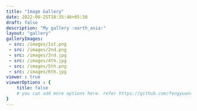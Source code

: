 ```yaml
---
title: "Image Gallery"
date: 2022-06-25T18:35:46+05:30
draft: false
description: "My gallery :earth_asia:"
layout: "gallery"
galleryImages:
 - src: /images/1st.png
 - src: /images/2nd.png
 - src: /images/3rd.jpg
 - src: /images/4th.jpg
 - src: /images/5th.png
 - src: /images/6th.jpg
viewer : true
viewerOptions : {
    title: false
    # you can add more options here. refer https://github.com/fengyuanchen/viewerjs?tab=readme-ov-file#options
}
---
```

